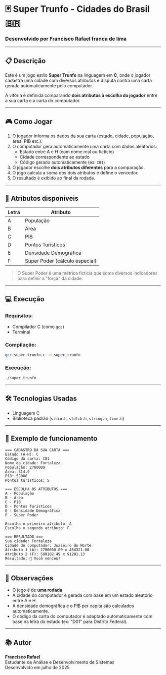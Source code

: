 
# 🃏 Super Trunfo - Cidades do Brasil 🇧🇷

### Desenvolvido por Francisco Rafael franca de lima

---

## 📋 Descrição

Este é um jogo estilo **Super Trunfo** na linguagem em **C**, onde o jogador cadastra uma cidade com diversos atributos e disputa contra uma carta gerada automaticamente pelo computador.

A vitória é definida comparando **dois atributos à escolha do jogador** entre a sua carta e a carta do computador.

---

## 🎮 Como Jogar

1. O jogador informa os dados da sua carta (estado, cidade, população, área, PIB etc.).
2. O computador gera automaticamente uma carta com dados aleatórios:
   - Estado entre A e H (com nome real ou fictício)
   - Cidade correspondente ao estado
   - Código gerado automaticamente (ex: `C01`)
3. O jogador escolhe **dois atributos diferentes** para a comparação.
4. O jogo calcula a soma dos dois atributos e define o vencedor.
5. O resultado é exibido ao final da rodada.

---

## 🧠 Atributos disponíveis

| Letra | Atributo                |
|-------|--------------------------|
| A     | População                |
| B     | Área                     |
| C     | PIB                      |
| D     | Pontos Turísticos        |
| E     | Densidade Demográfica    |
| F     | Super Poder (cálculo especial) |

> O Super Poder é uma métrica fictícia que soma diversos indicadores para definir a "força" da cidade.

---

## 💻 Execução

### Requisitos:
- Compilador C (como `gcc`)
- Terminal

### Compilação:
```bash
gcc super_trunfo.c -o super_trunfo
```

### Execução:
```bash
./super_trunfo
```

---

## 🛠️ Tecnologias Usadas

- Linguagem C
- Biblioteca padrão (`stdio.h`, `stdlib.h`, `string.h`, `time.h`)

---

## 🧪 Exemplo de funcionamento

```
=== CADASTRO DA SUA CARTA ===
Estado (A-H): C
Código da carta: C01
Nome da cidade: Fortaleza
População: 2700000
Área: 314.9
PIB: 58000
Pontos turísticos: 5

=== ESCOLHA OS ATRIBUTOS ===
A - População
B - Área
C - PIB
D - Pontos Turísticos
E - Densidade Demográfica
F - Super Poder

Escolha o primeiro atributo: A
Escolha o segundo atributo: F

=== RESULTADO ===
Sua cidade: Fortaleza
Cidade do computador: Juazeiro do Norte
Atributo 1 (A): 2700000.00 x 454321.00
Atributo 2 (F): 580102.49 x 91201.13
Resultado: 🎉 Você venceu!
```

---

## 📌 Observações

- O jogo é de **uma rodada**.
- A cidade do computador é gerada com base em um estado aleatório entre A e H.
- A densidade demográfica e o PIB per capita são calculados automaticamente.
- O código da carta do computador é adaptado automaticamente com base na letra do estado (ex: "D01" para Distrito Federal).

---

## 📚 Autor

**Francisco Rafael**  
Estudante de Análise e Desenvolvimento de Sistemas  
Desenvolvido em julho de 2025
